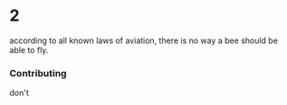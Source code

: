 # 2
according to all known laws of aviation, there is no way a bee should be able to fly.

### Contributing

don't